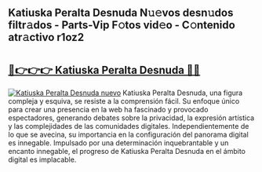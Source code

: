 ## Katiuska Peralta Desnuda N𝚞𝚎vos desn𝚞dos filtr𝚊dos - Parts-Vip F𝚘tos vid𝚎o - C𝚘ntenido atr𝚊ctivo r1oz2

# <h2><a href="http://mbcz2d4.tromn.icu/?c=Katiuska+Peralta+Desnuda">🔗👉👉👉 Katiuska Peralta Desnuda 🔗🔗</a></h2>

[![Katiuska Peralta Desnuda nuevo](https://i.imgur.com/pEAQMta.gif)](http://mbcz2d4.tromn.icu/?c=Katiuska+Peralta+Desnuda)
Katiuska Peralta Desnuda, una figura compleja y esquiva, se resiste a la comprensión fácil. Su enfoque único para crear una presencia en la web ha fascinado y provocado espectadores, generando debates sobre la privacidad, la expresión artística y las complejidades de las comunidades digitales. Independientemente de lo que se avecina, su importancia en la configuración del panorama digital es innegable. Impulsado por una determinación inquebrantable y un encanto innegable, el progreso de Katiuska Peralta Desnuda en el ámbito digital es implacable.
